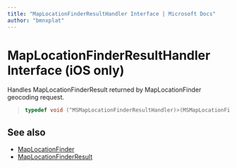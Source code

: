 ```yaml
---
title: "MapLocationFinderResultHandler Interface | Microsoft Docs"
author: "bmnxplat"
---
```


# MapLocationFinderResultHandler Interface (iOS only)

Handles MapLocationFinderResult returned by MapLocationFinder geocoding request.

>```objectivec
> typedef void (^MSMapLocationFinderResultHandler)>(MSMapLocationFinderResult*);
>```

## See also

* [MapLocationFinder](../MapLocationFinder-class.md)
* [MapLocationFinderResult](../MapLocationFinderResult-class.md)
